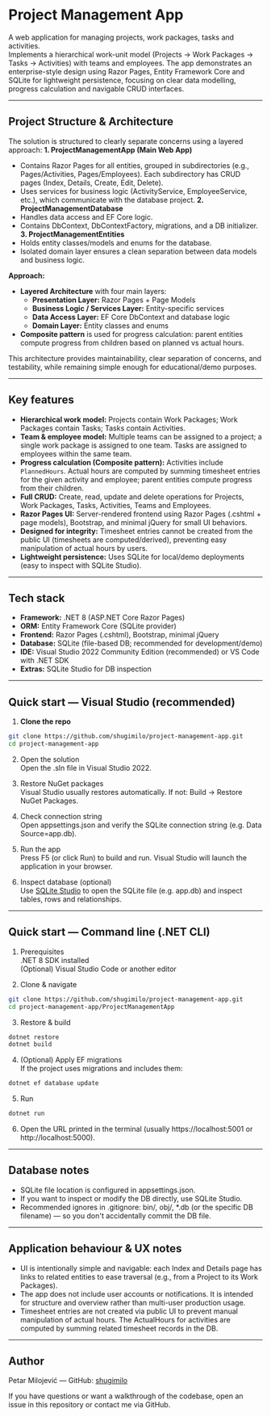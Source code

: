 # Project Management App

A web application for managing projects, work packages, tasks and activities.  
Implements a hierarchical work-unit model (Projects → Work Packages → Tasks → Activities) with teams and employees. The app demonstrates an enterprise-style design using Razor Pages, Entity Framework Core and SQLite for lightweight persistence, focusing on clear data modelling, progress calculation and navigable CRUD interfaces.

---

## Project Structure & Architecture

The solution is structured to clearly separate concerns using a layered approach:
**1. ProjectManagementApp (Main Web App)**
  - Contains Razor Pages for all entities, grouped in subdirectories (e.g., Pages/Activities, Pages/Employees). Each subdirectory has CRUD pages (Index, Details, Create, Edit, Delete).
  - Uses services for business logic (ActivityService, EmployeeService, etc.), which communicate with the database project.
**2. ProjectManagementDatabase**
  - Handles data access and EF Core logic.
  - Contains DbContext, DbContextFactory, migrations, and a DB initializer.
**3. ProjectManagementEntities**
  - Holds entity classes/models and enums for the database.
  - Isolated domain layer ensures a clean separation between data models and business logic.

**Approach:**
  - **Layered Architecture** with four main layers:
      - **Presentation Layer:** Razor Pages + Page Models
      - **Business Logic / Services Layer:** Entity-specific services
      - **Data Access Layer:** EF Core DbContext and database logic
      - **Domain Layer:** Entity classes and enums
  - **Composite pattern** is used for progress calculation: parent entities compute progress from children based on planned vs actual hours.

This architecture provides maintainability, clear separation of concerns, and testability, while remaining simple enough for educational/demo purposes.

---

## Key features

- **Hierarchical work model:** Projects contain Work Packages; Work Packages contain Tasks; Tasks contain Activities.  
- **Team & employee model:** Multiple teams can be assigned to a project; a single work package is assigned to one team. Tasks are assigned to employees within the same team.  
- **Progress calculation (Composite pattern):** Activities include `PlannedHours`. Actual hours are computed by summing timesheet entries for the given activity and employee; parent entities compute progress from their children.  
- **Full CRUD:** Create, read, update and delete operations for Projects, Work Packages, Tasks, Activities, Teams and Employees.  
- **Razor Pages UI:** Server-rendered frontend using Razor Pages (.cshtml + page models), Bootstrap, and minimal jQuery for small UI behaviors.  
- **Designed for integrity:** Timesheet entries cannot be created from the public UI (timesheets are computed/derived), preventing easy manipulation of actual hours by users.  
- **Lightweight persistence:** Uses SQLite for local/demo deployments (easy to inspect with SQLite Studio).

---

## Tech stack

- **Framework:** .NET 8 (ASP.NET Core Razor Pages)  
- **ORM:** Entity Framework Core (SQLite provider)  
- **Frontend:** Razor Pages (.cshtml), Bootstrap, minimal jQuery  
- **Database:** SQLite (file-based DB; recommended for development/demo)  
- **IDE:** Visual Studio 2022 Community Edition (recommended) or VS Code with .NET SDK  
- **Extras:** SQLite Studio for DB inspection

---

## Quick start — Visual Studio (recommended)

1. **Clone the repo**
```bash
git clone https://github.com/shugimilo/project-management-app.git
cd project-management-app
```
2. Open the solution  
Open the .sln file in Visual Studio 2022.

3. Restore NuGet packages  
Visual Studio usually restores automatically. If not: Build → Restore NuGet Packages.

4. Check connection string  
Open appsettings.json and verify the SQLite connection string (e.g. Data Source=app.db).

5. Run the app  
Press F5 (or click Run) to build and run. Visual Studio will launch the application in your browser.

6. Inspect database (optional)  
Use [SQLite Studio](https://sqlitestudio.pl/) to open the SQLite file (e.g. app.db) and inspect tables, rows and relationships.

---

## Quick start — Command line (.NET CLI)

1. Prerequisites  
.NET 8 SDK installed  
(Optional) Visual Studio Code or another editor  

2. Clone & navigate
```bash
git clone https://github.com/shugimilo/project-management-app.git
cd project-management-app/ProjectManagementApp
```

3. Restore & build
```bash
dotnet restore
dotnet build
```

4. (Optional) Apply EF migrations  
If the project uses migrations and includes them:
```bash
dotnet ef database update
```

5. Run
```bash
dotnet run
```

6. Open the URL printed in the terminal (usually https://localhost:5001 or http://localhost:5000).

---

## Database notes

- SQLite file location is configured in appsettings.json.
- If you want to inspect or modify the DB directly, use SQLite Studio.
- Recommended ignores in .gitignore: bin/, obj/, *.db (or the specific DB filename) — so you don't accidentally commit the DB file.

---

## Application behaviour & UX notes

- UI is intentionally simple and navigable: each Index and Details page has links to related entities to ease traversal (e.g., from a Project to its Work Packages).
- The app does not include user accounts or notifications. It is intended for structure and overview rather than multi-user production usage.
- Timesheet entries are not created via public UI to prevent manual manipulation of actual hours. The ActualHours for activities are computed by summing related timesheet records in the DB.

---

## Author

Petar Milojević — GitHub: [shugimilo](https://github.com/shugimilo)

If you have questions or want a walkthrough of the codebase, open an issue in this repository or contact me via GitHub.
